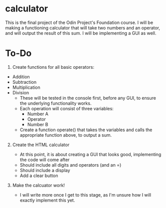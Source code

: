 # calculator

This is the final project of the Odin Project's Foundation course. I will be making a functioning calculator that will take two numbers and an operator, and will output the result of this sum. I will be implementing a GUI as well.

# To-Do

1. Create functions for all basic operators:
- Addition
- Subtraction
- Multiplication
- Division
    - These will be tested in the console first, before any GUI, to ensure the underlying functionality works.
    - Each operation will consist of three variables:
        - Number A
        - Operator
        - Number B
    - Create a function operate() that takes the variables and calls the appropriate function above, to output a sum.

2. Create the HTML calculator
    - At this point, it is about creating a GUI that looks good, implementing the code will come after
    - Should include all digits and operators (and an =)
    - Should include a display
    - Add a clear button

3. Make the calcuator work!
    - I will write more once I get to this stage, as I'm unsure how I will exactly implement this yet.
